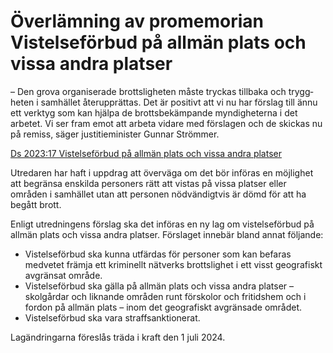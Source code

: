 # Överlämning av promemorian Vistelseförbud på allmän plats och vissa andra platser

– Den grova organi­serade brotts­ligheten måste tryckas tillbaka och trygg­heten i samhället återupp­rättas. Det är positivt att vi nu har förslag till ännu ett verktyg som kan hjälpa de brotts­bekämpande myndig­heterna i det arbetet. Vi ser fram emot att arbeta vidare med förslagen och de skickas nu på remiss, säger justitie­minister Gunnar Strömmer.

[Ds 2023:17 Vistelseförbud på allmän plats och vissa andra platser](/rattsliga-dokument/departementsserien-och-promemorior/2023/06/ds-202317/ "Ds 2023:17")

Utredaren har haft i uppdrag att överväga om det bör införas en möjlighet att begränsa enskilda personers rätt att vistas på vissa platser eller områden i samhället utan att personen nödvändigtvis är dömd för att ha begått brott.

Enligt utredningens förslag ska det införas en ny lag om vistelse­förbud på allmän plats och vissa andra platser. Förslaget innebär bland annat följande:

* Vistelseförbud ska kunna utfärdas för personer som kan befaras medvetet främja ett kriminellt nätverks brotts­lighet i ett visst geografiskt avgränsat område.
* Vistelseförbud ska gälla på allmän plats och vissa andra platser – skolgårdar och liknande områden runt förskolor och fritidshem och i fordon på allmän plats – inom det geografiskt avgränsade området.
* Vistelseförbud ska vara straff­sanktionerat.

Lagändringarna föreslås träda i kraft den 1 juli 2024\.
